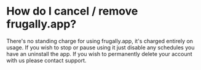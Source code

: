 # How do I cancel / remove frugally.app?

There's no standing charge for using frugally.app, it's charged entirely on usage. If you wish to stop or pause using it just disable any schedules you have an uninstall the app. If you wish to permanently delete your account with us please contact support.